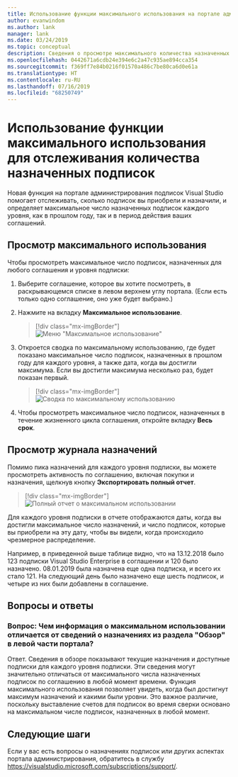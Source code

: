 ```yaml
---
title: Использование функции максимального использования на портале администрирования
author: evanwindom
ms.author: lank
manager: lank
ms.date: 03/24/2019
ms.topic: conceptual
description: Сведения о просмотре максимального количества назначенных подписок на портале администрирования
ms.openlocfilehash: 0442671a6cdb24e394e6c2a47c935ae894cca354
ms.sourcegitcommit: f369ff7e84b0216f01570a486c7be80ca6d0e61a
ms.translationtype: HT
ms.contentlocale: ru-RU
ms.lasthandoff: 07/16/2019
ms.locfileid: "68250749"
---
```

# <a name="using-the-maximum-usage-feature-to-track-the-number-of-assigned-subscriptions"></a>Использование функции максимального использования для отслеживания количества назначенных подписок

Новая функция на портале администрирования подписок Visual Studio помогает отслеживать, сколько подписок вы приобрели и назначили, и определяет максимальное число назначенных подписок каждого уровня, как в прошлом году, так и в период действия ваших соглашений. 

## <a name="viewing-maximum-usage"></a>Просмотр максимального использования

Чтобы просмотреть максимальное число подписок, назначенных для любого соглашения и уровня подписки:

1. Выберите соглашение, которое вы хотите посмотреть, в раскрывающемся списке в левом верхнем углу портала. (Если есть только одно соглашение, оно уже будет выбрано.)

2. Нажмите на вкладку **Максимальное использование**.  
    > [!div class="mx-imgBorder"]
    > ![Меню "Максимальное использование"](_img/maximum-usage/maximum-usage-menu.png)

3. Откроется сводка по максимальному использованию, где будет показано максимальное число подписок, назначенных в прошлом году для каждого уровня, а также дата, когда вы достигли максимума.  Если вы достигли максимума несколько раз, будет показан первый. 
    > [!div class="mx-imgBorder"]
    > ![Сводка по максимальному использованию](_img/maximum-usage/maximum-usage-summary.png)

4. Чтобы просмотреть максимальное число подписок, назначенных в течение жизненного цикла соглашения, откройте вкладку **Весь срок**.

## <a name="viewing-assignment-history"></a>Просмотр журнала назначений

Помимо пика назначений для каждого уровня подписки, вы можете просмотреть активность по соглашению, включая покупки и назначения, щелкнув кнопку **Экспортировать полный отчет**.  

> [!div class="mx-imgBorder"]
> ![Полный отчет о максимальном использовании](_img/maximum-usage/maximum-usage-full-report.png)

Для каждого уровня подписки в отчете отображаются даты, когда вы достигли максимальное число назначений, и число подписок, которые вы приобрели на эту дату, чтобы вы видели, когда происходило чрезмерное распределение.  

Например, в приведенной выше таблице видно, что на 13.12.2018 было 123 подписки Visual Studio Enterprise в соглашении и 120 было назначено.  08.01.2019 была назначена еще одна подписка, и всего их стало 121.  На следующий день было назначено еще шесть подписок, и четыре из них были добавлены в соглашение.  

## <a name="frequently-asked-questions"></a>Вопросы и ответы
### <a name="q-how-is-the-information-in-the-maximum-usage-different-from-the-assignment-information-available-in-the-overview-section-on-the-left-side-of-the-portal"></a>Вопрос: Чем информация о максимальном использовании отличается от сведений о назначениях из раздела "Обзор" в левой части портала?

Ответ.  Сведения в обзоре показывают текущие назначения и доступные подписки для каждого уровня подписки.  Эти сведения могут значительно отличаться от максимального числа назначенных подписок по соглашению в любой момент времени.  Функция максимального использования позволяет увидеть, когда был достигнут максимум назначений и какими были уровни.  Это важное различие, поскольку выставление счетов для подписок во время сверки основано на максимальном числе подписок, назначенных в любой момент. 

## <a name="next-steps"></a>Следующие шаги
Если у вас есть вопросы о назначениях подписок или других аспектах портала администрирования, обратитесь в службу https://visualstudio.microsoft.com/subscriptions/support/. 
